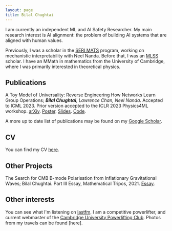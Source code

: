 ```yaml
---
layout: page
title: Bilal Chughtai
---
```


I am currently an independent ML and AI Safety Researcher. My main research interest is AI alignment: the problem of building AI systems that are aligned with human values. 

Previously, I was a scholar in the [SERI MATS](https://www.serimats.org/alumni) program, working on mechanistic interpretability with Neel Nanda. Before that, I was an [MLSS](https://www.alignmentforum.org/posts/CphfDP4ynz3QQ4AKY/introducing-the-ml-safety-scholars-program) scholar. I have an MMath in mathematics from the University of Cambridge, where I was primarily interested in theoretical physics.

## Publications

A Toy Model of Universality: Reverse Engineering How Networks Learn Group Operations; ***Bilal Chughtai**, Lawrence Chan, Neel Nanda*. Accepted to ICML 2023. Prior version accepted to the ICLR 2023 Physics4ML workshop. [arXiv](https://arxiv.org/abs/2302.03025). [Poster](/assets/rep_theory_paper/Poster.pdf). [Slides](/assets/rep_theory_paper/ICLR%20Physics4ML%20Presentation%20v2.pdf). [Code](https://github.com/bilal-chughtai/mechanistic-interpretability). 

A more up to date list of publications may be found on my [Google Scholar](https://scholar.google.com/citations?user=i-L98bwAAAAJ&hl=en).

## CV

You can find my CV [here](/assets/other_files/cv_bilal.pdf).

## Other Projects

The Search for CMB B-mode Polarisation from Inflationary Gravitational Waves; Bilal Chughtai. Part III Essay, Mathematical Tripos, 2021. [Essay](/assets/other_files/PartIIIEssay.pdf). 




## Other interests

You can see what I'm listening on [lastfm](https://www.last.fm/user/bilalchughtai). I am a competitive powerlifter, and current webmaster of the [Cambridge University Powerlifting Club](https://cuplc.co.uk/). Photos from my travels can be found [here].



